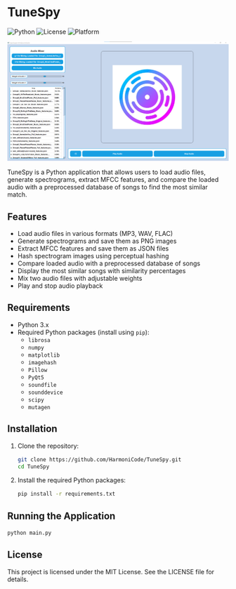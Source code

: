 
# TuneSpy
![Python](https://img.shields.io/badge/python-3.x-blue.svg)
![License](https://img.shields.io/badge/license-MIT-green.svg)
![Platform](https://img.shields.io/badge/platform-Windows%20%7C%20macOS%20%7C%20Linux-lightgrey.svg)

![alt text](./Styles/image.png)

TuneSpy is a Python application that allows users to load audio files, generate spectrograms, extract MFCC features, and compare the loaded audio with a preprocessed database of songs to find the most similar match.




## Features

- Load audio files in various formats (MP3, WAV, FLAC)
- Generate spectrograms and save them as PNG images
- Extract MFCC features and save them as JSON files
- Hash spectrogram images using perceptual hashing
- Compare loaded audio with a preprocessed database of songs
- Display the most similar songs with similarity percentages
- Mix two audio files with adjustable weights
- Play and stop audio playback

## Requirements

- Python 3.x
- Required Python packages (install using `pip`):
  - `librosa`
  - `numpy`
  - `matplotlib`
  - `imagehash`
  - `Pillow`
  - `PyQt5`
  - `soundfile`
  - `sounddevice`
  - `scipy`
  - `mutagen`

## Installation

1. Clone the repository:
   ```sh
   git clone https://github.com/HarmoniCode/TuneSpy.git
   cd TuneSpy
   ```

2. Install the required Python packages:
   ```sh
   pip install -r requirements.txt
   ```

## Running the Application

```sh
python main.py
```

## License

This project is licensed under the MIT License. See the LICENSE file for details.
